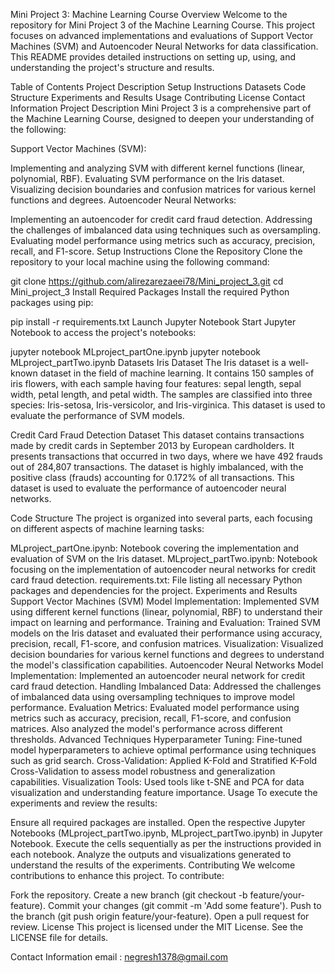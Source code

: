 Mini Project 3: Machine Learning Course
Overview
Welcome to the repository for Mini Project 3 of the Machine Learning Course. This project focuses on advanced implementations and evaluations of Support Vector Machines (SVM) and Autoencoder Neural Networks for data classification. This README provides detailed instructions on setting up, using, and understanding the project's structure and results.

Table of Contents
Project Description
Setup Instructions
Datasets
Code Structure
Experiments and Results
Usage
Contributing
License
Contact Information
Project Description
Mini Project 3 is a comprehensive part of the Machine Learning Course, designed to deepen your understanding of the following:

Support Vector Machines (SVM):

Implementing and analyzing SVM with different kernel functions (linear, polynomial, RBF).
Evaluating SVM performance on the Iris dataset.
Visualizing decision boundaries and confusion matrices for various kernel functions and degrees.
Autoencoder Neural Networks:

Implementing an autoencoder for credit card fraud detection.
Addressing the challenges of imbalanced data using techniques such as oversampling.
Evaluating model performance using metrics such as accuracy, precision, recall, and F1-score.
Setup Instructions
Clone the Repository
Clone the repository to your local machine using the following command:

git clone https://github.com/alirezarezaeei78/Mini_project_3.git
cd Mini_project_3
Install Required Packages
Install the required Python packages using pip:

pip install -r requirements.txt
Launch Jupyter Notebook
Start Jupyter Notebook to access the project's notebooks:

jupyter notebook MLproject_partOne.ipynb
jupyter notebook MLproject_partTwo.ipynb
Datasets
Iris Dataset
The Iris dataset is a well-known dataset in the field of machine learning. It contains 150 samples of iris flowers, with each sample having four features: sepal length, sepal width, petal length, and petal width. The samples are classified into three species: Iris-setosa, Iris-versicolor, and Iris-virginica. This dataset is used to evaluate the performance of SVM models.

Credit Card Fraud Detection Dataset
This dataset contains transactions made by credit cards in September 2013 by European cardholders. It presents transactions that occurred in two days, where we have 492 frauds out of 284,807 transactions. The dataset is highly imbalanced, with the positive class (frauds) accounting for 0.172% of all transactions. This dataset is used to evaluate the performance of autoencoder neural networks.

Code Structure
The project is organized into several parts, each focusing on different aspects of machine learning tasks:

MLproject_partOne.ipynb: Notebook covering the implementation and evaluation of SVM on the Iris dataset.
MLproject_partTwo.ipynb: Notebook focusing on the implementation of autoencoder neural networks for credit card fraud detection.
requirements.txt: File listing all necessary Python packages and dependencies for the project.
Experiments and Results
Support Vector Machines (SVM)
Model Implementation: Implemented SVM using different kernel functions (linear, polynomial, RBF) to understand their impact on learning and performance.
Training and Evaluation: Trained SVM models on the Iris dataset and evaluated their performance using accuracy, precision, recall, F1-score, and confusion matrices.
Visualization: Visualized decision boundaries for various kernel functions and degrees to understand the model's classification capabilities.
Autoencoder Neural Networks
Model Implementation: Implemented an autoencoder neural network for credit card fraud detection.
Handling Imbalanced Data: Addressed the challenges of imbalanced data using oversampling techniques to improve model performance.
Evaluation Metrics: Evaluated model performance using metrics such as accuracy, precision, recall, F1-score, and confusion matrices. Also analyzed the model's performance across different thresholds.
Advanced Techniques
Hyperparameter Tuning: Fine-tuned model hyperparameters to achieve optimal performance using techniques such as grid search.
Cross-Validation: Applied K-Fold and Stratified K-Fold Cross-Validation to assess model robustness and generalization capabilities.
Visualization Tools: Used tools like t-SNE and PCA for data visualization and understanding feature importance.
Usage
To execute the experiments and review the results:

Ensure all required packages are installed.
Open the respective Jupyter Notebooks (MLproject_partTwo.ipynb, MLproject_partTwo.ipynb) in Jupyter Notebook.
Execute the cells sequentially as per the instructions provided in each notebook.
Analyze the outputs and visualizations generated to understand the results of the experiments.
Contributing
We welcome contributions to enhance this project. To contribute:

Fork the repository.
Create a new branch (git checkout -b feature/your-feature).
Commit your changes (git commit -m 'Add some feature').
Push to the branch (git push origin feature/your-feature).
Open a pull request for review.
License
This project is licensed under the MIT License. See the LICENSE file for details.

Contact Information
email : negresh1378@gmail.com
